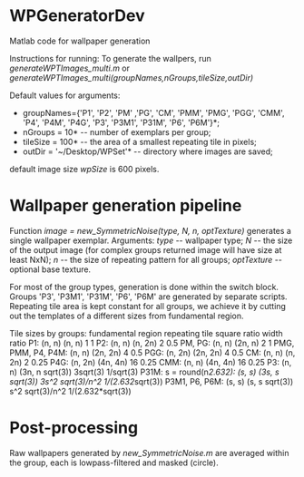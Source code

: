 # WPGeneratorDev
Matlab code for wallpaper generation

Instructions for running:
To generate the wallpers, run *generateWPTImages_multi.m* or *generateWPTImages_multi(groupNames,nGroups,tileSize,outDir)*

Default values for arguments:
* groupNames={'P1', 'P2', 'PM' ,'PG', 'CM', 'PMM', 'PMG', 'PGG', 'CMM', 'P4', 'P4M', 'P4G', 'P3', 'P3M1', 'P31M', 'P6', 'P6M'}*;
* nGroups = 10* -- number of exemplars per group;
* tileSize = 100* -- the area of a smallest repeating tile in pixels;
* outDir = '~/Desktop/WPSet'* -- directory where images are saved; 

default image size *wpSize* is 600 pixels.

# Wallpaper generation pipeline

Function *image = new_SymmetricNoise(type, N, n, optTexture)* generates a single wallpaper exemplar. 
Arguments: 
*type* -- wallpaper type;
*N* -- the size of the output image (for complex groups returned image will have size at least NxN);
*n* -- the size of repeating pattern for all groups;
*optTexture* -- optional base texture.

For most of the group types, generation is done within the switch block. Groups 'P3', 'P3M1', 'P31M', 'P6', 'P6M' are generated by separate scripts.
Repeating tile area is kept constant for all groups, we achieve it by cutting out the templates of a different sizes from fundamental region.

Tile sizes by groups: fundamental region   repeating tile   square ratio       width ratio
P1:                        (n, n)           (n, n)              1                  1
P2:                        (n, n)           (n, 2n)             2                  0.5
PM, PG:                    (n, n)           (2n, n)             2                  1
PMG, PMM, P4, P4M:         (n, n)           (2n, 2n)            4                  0.5
PGG:                       (n, 2n)          (2n, 2n)            4                  0.5
CM:                        (n, n)           (n, 2n)             2                  0.25
P4G:                       (n, 2n)          (4n, 4n)            16                 0.25
CMM:                       (n, n)           (4n, 4n)            16                 0.25
P3:                        (n, n)           (3n, n sqrt(3))     3sqrt(3)           1/sqrt(3)
P31M: s = round(n*2.632):  (s, s)           (3s, s sqrt(3))     3s^2 sqrt(3)/n^2   1/(2.632*sqrt(3))
P3M1, P6, P6M:             (s, s)           (s, s sqrt(3))      s^2 sqrt(3)/n^2    1/(2.632*sqrt(3))  

# Post-processing

Raw wallpapers generated by *new_SymmetricNoise.m* are averaged within the group, each is lowpass-filtered and masked (circle).

